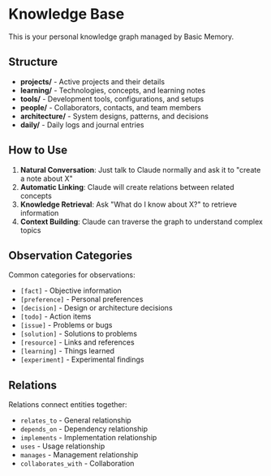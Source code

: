# Knowledge Base

This is your personal knowledge graph managed by Basic Memory.

## Structure

- **projects/** - Active projects and their details
- **learning/** - Technologies, concepts, and learning notes
- **tools/** - Development tools, configurations, and setups
- **people/** - Collaborators, contacts, and team members
- **architecture/** - System designs, patterns, and decisions
- **daily/** - Daily logs and journal entries

## How to Use

1. **Natural Conversation**: Just talk to Claude normally and ask it to "create a note about X"
2. **Automatic Linking**: Claude will create relations between related concepts
3. **Knowledge Retrieval**: Ask "What do I know about X?" to retrieve information
4. **Context Building**: Claude can traverse the graph to understand complex topics

## Observation Categories

Common categories for observations:
- `[fact]` - Objective information
- `[preference]` - Personal preferences
- `[decision]` - Design or architecture decisions
- `[todo]` - Action items
- `[issue]` - Problems or bugs
- `[solution]` - Solutions to problems
- `[resource]` - Links and references
- `[learning]` - Things learned
- `[experiment]` - Experimental findings

## Relations

Relations connect entities together:
- `relates_to` - General relationship
- `depends_on` - Dependency relationship
- `implements` - Implementation relationship
- `uses` - Usage relationship
- `manages` - Management relationship
- `collaborates_with` - Collaboration

